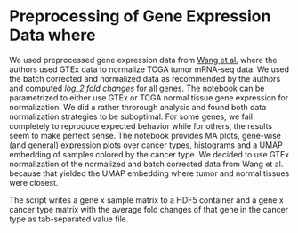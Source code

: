 # Preprocessing of Gene Expression Data where 
We used preprocessed gene expression data from [Wang et al.](https://www.nature.com/articles/sdata201861) where the authors
used GTEx data to normalize TCGA tumor mRNA-seq data. We used the batch corrected and normalized data as recommended by the
authors and computed *log_2 fold changes* for all genes. The [notebook](process_geneexpression_datadescriptor.ipynb) can be
parametrized to either use GTEx or TCGA normal tissue gene expression for normalization.
We did a rather throrough analysis and found both data normalization strategies to be suboptimal. For some genes, we fail
completely to reproduce expected behavior while for others, the results seem to make perfect sense.
The notebook provides MA plots, gene-wise (and general) expression plots over cancer types, histograms and a UMAP embedding
of samples colored by the cancer type. We decided to use GTEx normalization of the normalized and batch corrected data from
Wang et al. because that yielded the UMAP embedding where tumor and normal tissues were closest.

The script writes a gene x sample matrix to a HDF5 container and a gene x cancer type matrix with the average fold changes of that gene in the cancer type as tab-separated value file.
